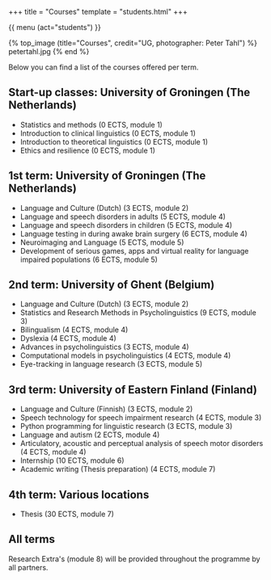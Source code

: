 +++
title = "Courses"
template = "students.html"
+++

{{ menu (act="students") }} 

{% top_image (title="Courses", credit="UG, photographer: Peter Tahl") %}
	petertahl.jpg
{% end %}

<div class="container">

Below you can find a list of the courses offered per term.

## Start-up classes: University of Groningen (The Netherlands)
- Statistics and methods (0 ECTS, module 1) 
- Introduction to clinical linguistics (0 ECTS, module 1)
- Introduction to theoretical linguistics (0 ECTS, module 1)
- Ethics and resilience (0 ECTS, module 1)

## 1st term: University of Groningen (The Netherlands)
- Language and Culture (Dutch) (3 ECTS, module 2)
- Language and speech disorders in adults (5 ECTS, module 4)
- Language and speech disorders in children (5 ECTS, module 4)
- Language testing in during awake brain surgery (6 ECTS, module 4)
- Neuroimaging and Language (5 ECTS, module 5)
- Development of serious games, apps and virtual reality for language impaired populations (6 ECTS, module 5)

## 2nd term: University of Ghent (Belgium)
- Language and Culture (Dutch) (3 ECTS, module 2)
- Statistics and Research Methods in Psycholinguistics (9 ECTS, module 3)
- Bilingualism (4 ECTS, module 4)
- Dyslexia (4 ECTS, module 4)
- Advances in psycholinguistics (3 ECTS, module 4)
- Computational models in psycholinguistics (4 ECTS, module 4)
- Eye-tracking in language research (3 ECTS, module 5)

## 3rd term: University of Eastern Finland (Finland)
- Language and Culture (Finnish) (3 ECTS, module 2)
- Speech technology for speech impairment research (4 ECTS, module 3)
- Python programming for linguistic research (3 ECTS, module 3)
- Language and autism (2 ECTS, module 4)
- Articulatory, acoustic and perceptual analysis of speech motor disorders (4 ECTS, module 4)
- Internship (10 ECTS, module 6)
- Academic writing (Thesis preparation) (4 ECTS, module 7)

## 4th term: Various locations
- Thesis (30 ECTS, module 7)

## All terms
Research Extra's (module 8) will be provided throughout the programme by all partners.

</div>
</div>